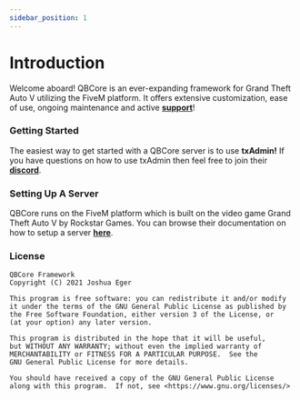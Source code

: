 ```yaml
---
sidebar_position: 1
---
```


# Introduction

Welcome aboard! QBCore is an ever-expanding framework for Grand Theft Auto V utilizing the FiveM platform. It offers extensive customization, ease of use, ongoing maintenance and active **[support](https://discord.gg/qbcore)**!

### Getting Started

The easiest way to get started with a QBCore server is to use **txAdmin!** If you have questions on how to use txAdmin then feel free to join their **[discord](https://discord.gg/r7d894sTHA)**.

### Setting Up A Server

QBCore runs on the FiveM platform which is built on the video game Grand Theft Auto V by Rockstar Games. You can browse their documentation on how to setup a server **[here](https://docs.fivem.net/docs/server-manual/setting-up-a-server/)**.

### License

```
QBCore Framework
Copyright (C) 2021 Joshua Eger

This program is free software: you can redistribute it and/or modify
it under the terms of the GNU General Public License as published by
the Free Software Foundation, either version 3 of the License, or
(at your option) any later version.

This program is distributed in the hope that it will be useful,
but WITHOUT ANY WARRANTY; without even the implied warranty of
MERCHANTABILITY or FITNESS FOR A PARTICULAR PURPOSE.  See the
GNU General Public License for more details.

You should have received a copy of the GNU General Public License
along with this program.  If not, see <https://www.gnu.org/licenses/>
```